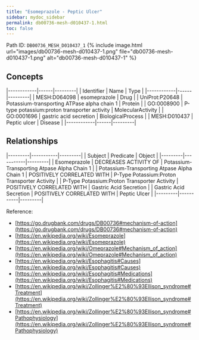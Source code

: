```yaml
---
title: "Esomeprazole - Peptic Ulcer"
sidebar: mydoc_sidebar
permalink: db00736-mesh-d010437-1.html
toc: false 
---
```



Path ID: `DB00736_MESH_D010437_1`
{% include image.html url="images/db00736-mesh-d010437-1.png" file="db00736-mesh-d010437-1.png" alt="db00736-mesh-d010437-1" %}

## Concepts

|------------|------|---------|
| Identifier | Name | Type    |
|------------|------|---------|
| MESH:D064098 | esomeprazole | Drug |
| UniProt:P20648 | Potassium-transporting ATPase alpha chain 1 | Protein |
| GO:0008900 | P-type potassium:proton transporter activity | MolecularActivity |
| GO:0001696 | gastric acid secretion | BiologicalProcess |
| MESH:D010437 | Peptic ulcer | Disease |
|------------|------|---------|

## Relationships

|---------|-----------|---------|
| Subject | Predicate | Object  |
|---------|-----------|---------|
| Esomeprazole | DECREASES ACTIVITY OF | Potassium-Transporting Atpase Alpha Chain 1 |
| Potassium-Transporting Atpase Alpha Chain 1 | POSITIVELY CORRELATED WITH | P-Type Potassium:Proton Transporter Activity |
| P-Type Potassium:Proton Transporter Activity | POSITIVELY CORRELATED WITH | Gastric Acid Secretion |
| Gastric Acid Secretion | POSITIVELY CORRELATED WITH | Peptic Ulcer |
|---------|-----------|---------|

Reference: 
  - [https://go.drugbank.com/drugs/DB00736#mechanism-of-action](https://go.drugbank.com/drugs/DB00736#mechanism-of-action)
  - [https://en.wikipedia.org/wiki/Esomeprazole](https://en.wikipedia.org/wiki/Esomeprazole)
  - [https://en.wikipedia.org/wiki/Omeprazole#Mechanism_of_action](https://en.wikipedia.org/wiki/Omeprazole#Mechanism_of_action)
  - [https://en.wikipedia.org/wiki/Esophagitis#Causes](https://en.wikipedia.org/wiki/Esophagitis#Causes)
  - [https://en.wikipedia.org/wiki/Esophagitis#Medications](https://en.wikipedia.org/wiki/Esophagitis#Medications)
  - [https://en.wikipedia.org/wiki/Zollinger%E2%80%93Ellison_syndrome#Treatment](https://en.wikipedia.org/wiki/Zollinger%E2%80%93Ellison_syndrome#Treatment)
  - [https://en.wikipedia.org/wiki/Zollinger%E2%80%93Ellison_syndrome#Pathophysiology](https://en.wikipedia.org/wiki/Zollinger%E2%80%93Ellison_syndrome#Pathophysiology)
